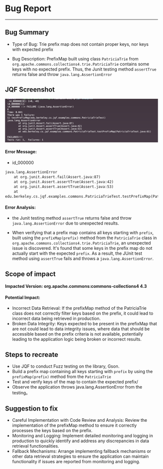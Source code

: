 # Bug Report
***

## Bug Summary
* Type of Bug: 
Trie prefix map does not contain proper keys, nor keys with expected prefix

* Bug Description: 
PrefixMap built using class `PatriciaTrie` from `org.apache.commons.collections4.trie.PatriciaTrie` contains some keys with no expected prefix. Thus, the Junit testing method `assertTrue` returns false and throw `java.lang.AssertionError` 

## JQF Screenshot
![id_000000-commons-collection4-log.png](failures/id_000000-commons-collection4-log.png)
#### Error Message:
- id_000000
```
java.lang.AssertionError
	at org.junit.Assert.fail(Assert.java:87)
	at org.junit.Assert.assertTrue(Assert.java:42)
	at org.junit.Assert.assertTrue(Assert.java:53)
	at edu.berkeley.cs.jqf.examples.commons.PatriciaTrieTest.testPrefixMap(PatriciaTrieTest.java:61)
```

#### Error Analysis:

* the Junit testing method `assertTrue` returns false and throw `java.lang.AssertionError` due to unexpected results.

* When verifying that a prefix map contains all keys starting with `prefix`, built using the `prefixMap(prefix)` method from the `PatriciaTrie` class in `org.apache.commons.collections4.trie.PatriciaTrie`, an unexpected issue is discovered. It's found that some keys in the prefix map do not actually start with the expected `prefix`. As a result, the JUnit test method using `assertTrue` fails and throws a `java.lang.AssertionError`.


## Scope of impact
#### Impacted Version: org.apache.commons:commons-collections4 4.3

#### Potential Impact:

* Incorrect Data Retrieval:
If the prefixMap method of the PatriciaTrie class does not correctly filter keys based on the prefix, it could lead to incorrect data being retrieved in production.
* Broken Data Integrity:
Keys expected to be present in the prefixMap that are not could lead to data integrity issues, where data that should be accessible based on the prefix criteria is not available, potentially leading to the application logic being broken or incorrect results.

## Steps to recreate
* Use JQF to conduct Fuzz testing on the library, Gson.
* Build a prefix map containing all keys starting with `prefix` by using the `prefixMap(prefix)` method from the `PatriciaTrie`
* Test and verify keys of the map to contain the expected prefix/
* Observe the application throws java.lang.AssertionError from the testing。

## Suggestion to fix
* Careful Implementation with Code Review and Analysis: 
Review the implementation of the prefixMap method to ensure it correctly processes the keys based on the prefix.
* Monitoring and Logging:
Implement detailed monitoring and logging in production to quickly identify and address any discrepancies in data retrieval functionalities.
* Fallback Mechanisms:
Arrange implementing fallback mechanisms or other data retrieval strategies to ensure the application can maintain functionality if issues are reported from monitoring and logging.

